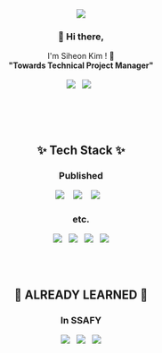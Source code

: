 <div align=center>

  <img src="https://capsule-render.vercel.app/api?type=cylinder&color=auto&height=300&section=header&text=S%20Y%20O%20N&fontSize=100&rotate=5"/>
  
  <h3> 👋 Hi there,</h3>
  <p>
    I'm Siheon Kim ! 🌱 <br/>
    <B>"Towards Technical Project Manager"</B>
    <br/>
    <br/>
    <A href="https://www.linkedin.com/in/syon0303/"><img src="https://img.shields.io/badge/LinkedIn%20-0A66C2.svg?&style=flat-square&logo=LinkedIn&logoColor=white"/></A>&nbsp;&nbsp;
    <A href="mailto:syon03@gmail.com"><img src="https://img.shields.io/badge/Email%20-EA4335.svg?&style=flat-square&logo=Gmail&logoColor=white"/></A>&nbsp;&nbsp;
    
    
  </p>
  
  <br/>
  <br/>
  <br/>
  <h2>✨ Tech Stack ✨ </h2>
  <h3> Published </h3>
  <p>
    <img src="https://img.shields.io/badge/Playstation%20-3776AB.svg?&style=for-the-badge&logo=Playstation&logoColor=white"/>&nbsp;&nbsp;&nbsp;
    <img src="https://img.shields.io/badge/Xbox%20-007396.svg?&style=for-the-badge&logo=XBox&logoColor=white"/>&nbsp;&nbsp;&nbsp;
    <img src="https://img.shields.io/badge/steam%20-007396.svg?&style=for-the-badge&logo=Steam&logoColor=white"/>&nbsp;&nbsp;&nbsp;
  </p>
  
  <h3> etc. </h3>
  <p>
    <img src="https://img.shields.io/badge/TF-FF6F00.svg?&style=for-the-badge&logo=tensorflow&logoColor=white"/>&nbsp;&nbsp;
    <img src="https://img.shields.io/badge/mysql%20-4479A1.svg?&style=for-the-badge&logo=mysql&logoColor=white"/>&nbsp;&nbsp;
    <img src="https://img.shields.io/badge/jupyter%20-F37626.svg?&style=for-the-badge&logo=jupyter&logoColor=white"/>&nbsp;&nbsp;
    <img src="https://img.shields.io/badge/YOLOv5%20-598DF2.svg?&style=for-the-badge&logo=yolo&logoColor=white"/>
  </p>
  
  <br/>
  <br/>
  <h2>🌱 ALREADY LEARNED 🌱 </h2>
  <h3>In SSAFY </h3>
  <p>
    <img src="https://img.shields.io/badge/spring%20-6DB33F.svg?&style=flat-square&logo=spring&logoColor=white"/>&nbsp;&nbsp;
    <img src ="https://img.shields.io/badge/springboot%20-6DB33F.svg?&style=flat-square&logo=springboot&logoColor=white"/>&nbsp;&nbsp;
    <img src ="https://img.shields.io/badge/vue.js%20-4FC08D.svg?&style=flat-square&logo=vue.js&logoColor=white"/>
  </p>
  
  
  <br/>
</div>

<!--
**Syon0303/Syon0303** is a ✨ _special_ ✨ repository because its `README.md` (this file) appears on your GitHub profile.

Here are some ideas to get you started:

- 🔭 I’m currently working on ...
- 🌱 I’m currently learning ...
- 👯 I’m looking to collaborate on ...
- 🤔 I’m looking for help with ...
- 💬 Ask me about ...
- 📫 How to reach me: ...
- 😄 Pronouns: ...
- ⚡ Fun fact: ...

https://shields.io/
https://simpleicons.org/
https://github.com/kyechan99/capsule-render

-->

